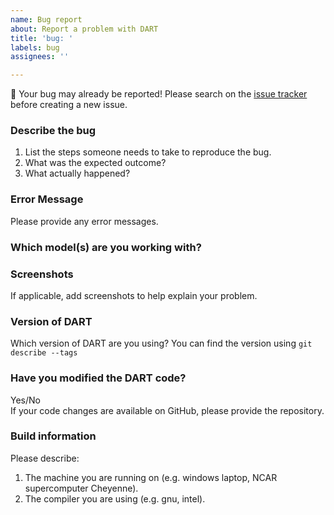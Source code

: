```yaml
---
name: Bug report
about: Report a problem with DART 
title: 'bug: '
labels: bug
assignees: ''

---
```


:bug: Your bug may already be reported!
Please search on the [issue tracker](https://github.com/NCAR/DART/issues) before creating a new issue.

### Describe the bug

1. List the steps someone needs to take to reproduce the bug.  
2. What was the expected outcome?
3. What actually happened?  

### Error Message  
Please provide any error messages.

### Which model(s) are you working with?

### Screenshots   
If applicable, add screenshots to help explain your problem.

### Version of DART      
Which version of DART are you using? 
You can find the version using `git describe --tags`  

### Have you modified the DART code?   
Yes/No  
If your code changes are available on GitHub, please provide the repository.

### Build information
Please describe:  
 1. The machine you are running on (e.g. windows laptop, NCAR supercomputer Cheyenne).   
 2. The compiler you are using (e.g. gnu, intel).  
